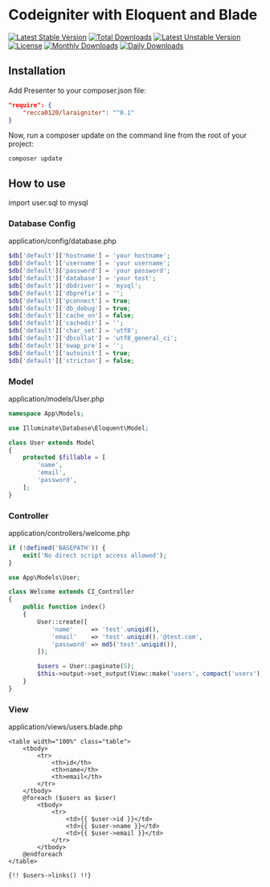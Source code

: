 # Codeigniter with Eloquent and Blade

[![Latest Stable Version](https://poser.pugx.org/recca0120/laraigniter/v/stable)](https://packagist.org/packages/recca0120/laraigniter)
[![Total Downloads](https://poser.pugx.org/recca0120/laraigniter/downloads)](https://packagist.org/packages/recca0120/laraigniter)
[![Latest Unstable Version](https://poser.pugx.org/recca0120/laraigniter/v/unstable)](https://packagist.org/packages/recca0120/laraigniter)
[![License](https://poser.pugx.org/recca0120/laraigniter/license)](https://packagist.org/packages/recca0120/laraigniter)
[![Monthly Downloads](https://poser.pugx.org/recca0120/laraigniter/d/monthly)](https://packagist.org/packages/recca0120/laraigniter)
[![Daily Downloads](https://poser.pugx.org/recca0120/laraigniter/d/daily)](https://packagist.org/packages/recca0120/laraigniter)


## Installation

Add Presenter to your composer.json file:

```json
"require": {
    "recca0120/laraigniter": "^0.1"
}
```
Now, run a composer update on the command line from the root of your project:

```
composer update
```

## How to use

import user.sql to mysql

### Database Config

application/config/database.php

```php
$db['default']['hostname'] = 'your hostname';
$db['default']['username'] = 'your username';
$db['default']['password'] = 'your password';
$db['default']['database'] = 'your test';
$db['default']['dbdriver'] = 'mysql';
$db['default']['dbprefix'] = '';
$db['default']['pconnect'] = true;
$db['default']['db_debug'] = true;
$db['default']['cache_on'] = false;
$db['default']['cachedir'] = '';
$db['default']['char_set'] = 'utf8';
$db['default']['dbcollat'] = 'utf8_general_ci';
$db['default']['swap_pre'] = '';
$db['default']['autoinit'] = true;
$db['default']['stricton'] = false;
```



### Model

application/models/User.php

```php
namespace App\Models;

use Illuminate\Database\Eloquent\Model;

class User extends Model
{
    protected $fillable = [
        'name',
        'email',
        'password',
    ];
}
```

### Controller

application/controllers/welcome.php

```php
if (!defined('BASEPATH')) {
    exit('No direct script access allowed');
}

use App\Models\User;

class Welcome extends CI_Controller
{
    public function index()
    {
        User::create([
            'name'     => 'test'.uniqid(),
            'email'    => 'test'.uniqid().'@test.com',
            'password' => md5('test'.uniqid()),
        ]);

        $users = User::paginate(5);
        $this->output->set_output(View::make('users', compact('users')));
    }
}
```

### View

application/views/users.blade.php

```blade
<table width="100%" class="table">
    <tbody>
        <tr>
            <th>id</th>
            <th>name</th>
            <th>email</th>
        </tr>
    </tbody>
    @foreach ($users as $user)
        <tbody>
            <tr>
                <td>{{ $user->id }}</td>
                <td>{{ $user->name }}</td>
                <td>{{ $user->email }}</td>
            </tr>
        </tbody>
    @endforeach
</table>

{!! $users->links() !!}
```

